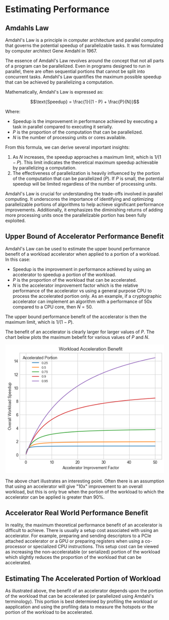 # Estimating Performance

## Amdahls Law

Amdahl's Law is a principle in computer architecture and parallel computing that governs the potential speedup of parallelizable tasks. It was formulated by computer architect Gene Amdahl in 1967.

The essence of Amdahl's Law revolves around the concept that not all parts of a program can be parallelized. Even in programs designed to run in parallel, there are often sequential portions that cannot be split into concurrent tasks. Amdahl's Law quantifies the maximum possible speedup that can be achieved by parallelizing a computation.

Mathematically, Amdahl's Law is expressed as:

$$\text{Speedup} = \frac{1}{(1 - P) + \frac{P}{N}}$$

Where:

- $\text{Speedup}$ is the improvement in performance achieved by executing a task in parallel compared to executing it serially.
- $P$ is the proportion of the computation that can be parallelized.
- $N$ is the number of processing units or cores available.

From this formula, we can derive several important insights:

1. As $N$ increases, the speedup approaches a maximum limit, which is $1/(1 - P)$. This limit indicates the theoretical maximum speedup achievable by parallelizing a computation.
2. The effectiveness of parallelization is heavily influenced by the portion of the computation that can be parallelized ($P$). If $P$ is small, the potential speedup will be limited regardless of the number of processing units.

Amdahl's Law is crucial for understanding the trade-offs involved in parallel computing. It underscores the importance of identifying and optimizing parallelizable portions of algorithms to help achieve significant performance improvements. Additionally, it emphasizes the diminishing returns of adding more processing units once the parallelizable portion has been fully exploited.

## Upper Bound of Accelerator Performance Benefit

Amdahl's Law can be used to estimate the upper bound performance benefit of a workload accelerator when applied to a portion of a workload. In this case:

- $\text{Speedup}$ is the improvement in performance achieved by using an accelerator to speedup a portion of the workload.
- $P$ is the proportion of the workload that can be accelerated.
- $N$ is the accelerator improvement factor which is the relative performance of the accelerator vs using a general purpose CPU to process the accelerated portion only. As an example, if a cryptographic accelerator can implement an algorithm with a performance of 50x compared to a CPU core, then $N=50$.

The upper bound performance benefit of the accelerator is then the maximum limit, which is $1/(1-P)$.

The benefit of an accelerator is clearly larger for larger values of $P$. The chart below plots the maximum bebefit for various values of $P$ and $N$.

![Upper Bound of Accelerator Benefit](./assets/amdahl-upper-bound.png)

The above chart illustrates an interesting point. Often there is an assumption that using an accelerator will give "10x" improvement to an overall workload, but this is only true when the portion of the workload to which the accelerator can be applied is greater than 90%.

## Accelerator Real World Performance Benefit

In reality, the maximum theoretical performance benefit of an accelerator is difficult to achieve. There is usually a setup cost associated with using an accelerator. For example, preparing and sending descriptors to a PCIe attached accelerator or a GPU or preparing registers when using a co-processor or specialized CPU instructions. This setup cost can be viewed as increasing the non-acceleratable (or serialized) portion of the workload which slightly reduces the proportion of the workload that can be accelerated.

## Estimating The Accelerated Portion of Workload

As illustrated above, the benefit of an accelerator depends upon the portion of the workload that can be accelerated (or parallelized using Amdahl's terminology). This portion is best determined by profiling the workload or aapplication and using the profiling data to measure the hotspots or the portion of the workload to be accelerated.
